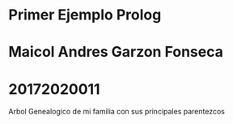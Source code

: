 
# Primer Ejemplo Prolog 
# Maicol Andres Garzon Fonseca 
# 20172020011 
Arbol Genealogico de mi familia con sus principales parentezcos
